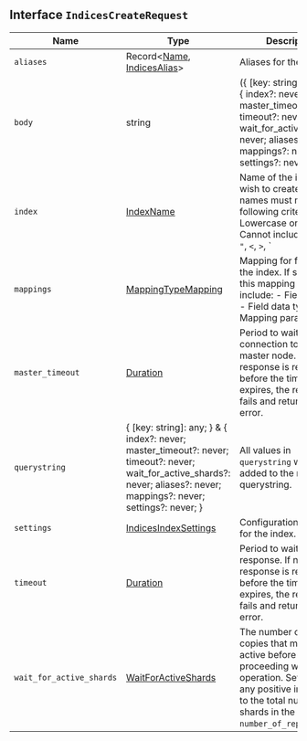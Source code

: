 ## Interface `IndicesCreateRequest`

| Name | Type | Description |
| - | - | - |
| `aliases` | Record<[Name](./Name.md), [IndicesAlias](./IndicesAlias.md)> | Aliases for the index. |
| `body` | string | ({ [key: string]: any; } & { index?: never; master_timeout?: never; timeout?: never; wait_for_active_shards?: never; aliases?: never; mappings?: never; settings?: never; }) | All values in `body` will be added to the request body. |
| `index` | [IndexName](./IndexName.md) | Name of the index you wish to create. Index names must meet the following criteria: * Lowercase only * Cannot include `\`, `/`, `*`, `?`, `"`, `<`, `>`, `|`, ` ` (space character), `,`, or `#` * Indices prior to 7.0 could contain a colon ( `:`), but that has been deprecated and will not be supported in later versions * Cannot start with `-`, `_`, or `+` * Cannot be `.` or `..` * Cannot be longer than 255 bytes (note thtat it is bytes, so multi-byte characters will reach the limit faster) * Names starting with `.` are deprecated, except for hidden indices and internal indices managed by plugins |
| `mappings` | [MappingTypeMapping](./MappingTypeMapping.md) | Mapping for fields in the index. If specified, this mapping can include: - Field names - Field data types - Mapping parameters |
| `master_timeout` | [Duration](./Duration.md) | Period to wait for a connection to the master node. If no response is received before the timeout expires, the request fails and returns an error. |
| `querystring` | { [key: string]: any; } & { index?: never; master_timeout?: never; timeout?: never; wait_for_active_shards?: never; aliases?: never; mappings?: never; settings?: never; } | All values in `querystring` will be added to the request querystring. |
| `settings` | [IndicesIndexSettings](./IndicesIndexSettings.md) | Configuration options for the index. |
| `timeout` | [Duration](./Duration.md) | Period to wait for a response. If no response is received before the timeout expires, the request fails and returns an error. |
| `wait_for_active_shards` | [WaitForActiveShards](./WaitForActiveShards.md) | The number of shard copies that must be active before proceeding with the operation. Set to `all` or any positive integer up to the total number of shards in the index ( `number_of_replicas+1`). |
